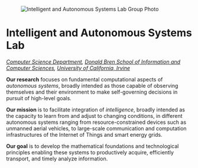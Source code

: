 ---
---

<figure id="groupphoto" class="fullwidth notopmargin">
  <img src="/img/people/group-2019-wide.jpg"
    alt="Intelligent and Autonomous Systems Lab Group Photo">
</figure>

# Intelligent and Autonomous Systems Lab

<em>
  <a class="subtle" href="https://www.cs.uci.edu" target="_blank">Computer Science Department</a>,
  <a class="subtle" href="https://www.ics.uci.edu" target="_blank">Donald Bren School of Information and Computer Sciences</a>,
  <a class="subtle" href="https://uci.edu" target="_blank">University of California, Irvine</a>
</em>

**Our research** focuses on fundamental computational aspects of
*autonomous systems*, broadly intended as those capable of observing
themselves and their environment to make self-governing decisions in
pursuit of high-level goals.

**Our mission** is to facilitate integration of *intelligence*,
broadly intended as the capacity to learn from and adjust to
changing conditions, in different autonomous systems ranging from
resource-constrained devices such as unmanned aerial vehicles, to
large-scale communication and computation infrastructures of the
Internet of Things and smart energy grids.

**Our goal** is to develop the mathematical foundations and
technological principles enabling these systems to productively
acquire, efficiently transport, and timely analyze information.
